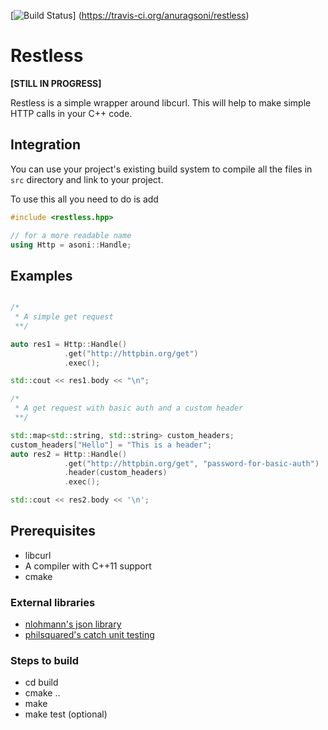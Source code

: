 [![Build Status](https://travis-ci.org/anuragsoni/restless.svg?branch=master)] (https://travis-ci.org/anuragsoni/restless)

# Restless
**[STILL IN PROGRESS]**

Restless is a simple wrapper around libcurl.
This will help to make simple HTTP calls in your C++
code.


## Integration

You can use your project's existing build system to compile
all the files in `src` directory and link to your project.

To use this all you need to do is add

```cpp
#include <restless.hpp>

// for a more readable name
using Http = asoni::Handle;
```

## Examples

```cpp

/*
 * A simple get request
 **/

auto res1 = Http::Handle()
            .get("http://httpbin.org/get")
            .exec();

std::cout << res1.body << "\n";

/*
 * A get request with basic auth and a custom header
 **/

std::map<std::string, std::string> custom_headers;
custom_headers["Hello"] = "This is a header";
auto res2 = Http::Handle()
            .get("http://httpbin.org/get", "password-for-basic-auth")
            .header(custom_headers)
            .exec();

std::cout << res2.body << '\n';

```


## Prerequisites
* libcurl
* A compiler with C++11 support
* cmake

### External libraries
* [nlohmann's json library](https://github.com/nlohmann/json)
* [philsquared's catch unit testing](https://github.com/philsquared/Catch)

### Steps to build
* cd build
* cmake ..
* make
* make test (optional)
